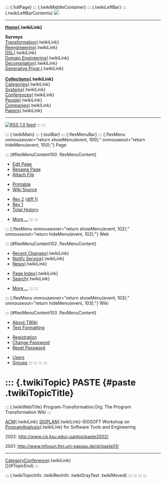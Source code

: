 ::: {.fullPage}
::: {.twikiMiddleContainer}
::: {.twikiLeftBar}
::: {.twikiLeftBarContents}
![](../pub/transformation.gif)

------------------------------------------------------------------------

**[Home](WebHome){.twikiLink}**

**Surveys**\
[Transformation](ProgramTransformation){.twikiLink}\
[Reengineering](ReengineeringWiki){.twikiLink}\
[DSL](DomainSpecificLanguages){.twikiLink}\
[Domain Engineering](DomainEngineering){.twikiLink}\
[Decompilation](DeCompilation){.twikiLink}\
[Generative Progr.](GenerativeProgrammingWiki){.twikiLink}\
\
**[Collections](CategoryCollection){.twikiLink}**\
[Categories](CategoryCategory){.twikiLink}\
[Systems](TransformationSystems){.twikiLink}\
[Conferences](TransformationConferences){.twikiLink}\
[People](TransformationPeople){.twikiLink}\
[Companies](TransformationCompanies){.twikiLink}\
[Papers](CategoryPaper){.twikiLink}

------------------------------------------------------------------------

[![](../pub/rss.gif "RSS 1.0 feed")](WebRss@skin=rss)
:::
:::

::: {.twikiMain}
::: {.toolBar}
::: {.flexMenuBar}
::: {.flexMenu onmouseover="return showMenu(event, 100);" onmouseout="return hideMenu(event, 100);"}
Page

::: {#flexMenuContent100 .flexMenuContent}
-   [Edit
    Page](http://www.program-transformation.org/edit/Transform/PASTE?t=1536826342)
-   [Rename
    Page](http://www.program-transformation.org/rename/Transform/PASTE)
-   [Attach
    File](http://www.program-transformation.org/attach/Transform/PASTE)

<!-- -->

-   [Printable](http://www.program-transformation.org/view/Transform/PASTE?skin=print.pattern)
-   [Wiki
    Source](http://www.program-transformation.org/view/Transform/PASTE?skin=text&raw=on&contenttype=text/plain)

<!-- -->

-   [Rev
    2](http://www.program-transformation.org/view/Transform/PASTE?rev=1.2)
    [(diff 1)](http://www.program-transformation.org/rdiff/Transform/PASTE?rev1=1.2&rev2=1.1)
-   [Rev
    1](http://www.program-transformation.org/view/Transform/PASTE?rev=1.1)
-   [Total
    History](http://www.program-transformation.org/rdiff/Transform/PASTE)

<!-- -->

-   [More
    \...](http://www.program-transformation.org/oops/Transform/PASTE?template=oopsmore&param1=1.2&param2=1.2)
:::
:::

::: {.flexMenu onmouseover="return showMenu(event, 102);" onmouseout="return hideMenu(event, 102);"}
Web

::: {#flexMenuContent102 .flexMenuContent}
-   [Recent Changes](WebChanges){.twikiLink}
-   [Notify Service](WebNotify){.twikiLink}
-   [News](WebNews){.twikiLink}

<!-- -->

-   [Page Index](WebIndex){.twikiLink}
-   [Search](WebSearch){.twikiLink}

<!-- -->

-   [More
    \...](http://www.program-transformation.org/oops/Transform/PASTE?template=oopsmore&param1=1.2&param2=1.2)
:::
:::

::: {.flexMenu onmouseover="return showMenu(event, 103);" onmouseout="return hideMenu(event, 103);"}
Wiki

::: {#flexMenuContent103 .flexMenuContent}
-   [About
    TWiki](http://www.program-transformation.org/view/TWiki/WebHome)
-   [Text
    Formatting](http://www.program-transformation.org/view/TWiki/TextFormattingRules)

<!-- -->

-   [Registration](http://www.program-transformation.org/view/TWiki/TWikiRegistration)
-   [Change
    Password](http://www.program-transformation.org/view/TWiki/ChangePassword)
-   [Reset
    Password](http://www.program-transformation.org/view/TWiki/ResetPassword)

<!-- -->

-   [Users](http://www.program-transformation.org/view/Main/TWikiUsers)
-   [Groups](http://www.program-transformation.org/view/Main/TWikiGroups)
:::
:::
:::
:::

::: {.twikiTopic}
PASTE {#paste .twikiTopicTitle}
=====

::: {.twikiWebTitle}
Program-Transformation.Org: The Program Transformation Wiki
:::

[ACM](ACM){.twikiLink} [SIGPLAN](SIGPLAN){.twikiLink}-SIGSOFT Workshop
on [ProgramAnalysis](ProgramAnalysis){.twikiLink} for Software Tools and
Engineering

2002: <http://www.cis.ksu.edu/~santos/paste2002/>

2001: <http://www.infosun.fmi.uni-passau.de/st/paste01/>

------------------------------------------------------------------------

[CategoryConference](CategoryConference){.twikiLink}\
[]{#TopicEnd}
:::

::: {.twikiTopicInfo .twikiRevInfo .twikiGrayText .twikiMoved}
:::
:::
:::
:::
